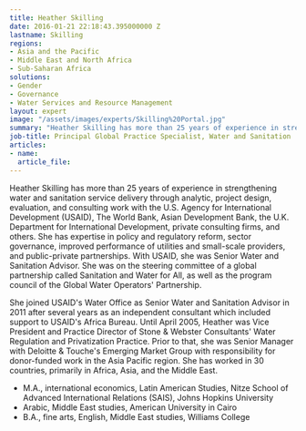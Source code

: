 ```yaml
---
title: Heather Skilling
date: 2016-01-21 22:18:43.395000000 Z
lastname: Skilling
regions:
- Asia and the Pacific
- Middle East and North Africa
- Sub-Saharan Africa
solutions:
- Gender
- Governance
- Water Services and Resource Management
layout: expert
image: "/assets/images/experts/Skilling%20Portal.jpg"
summary: "Heather Skilling has more than 25 years of experience in strengthening water and sanitation service delivery through analytic, project design, evaluation, and consulting work with the U.S. Agency for International Development (USAID), The World Bank, Asian Development Bank, the U.K. Department for International Development, private consulting firms, and others."
job-title: Principal Global Practice Specialist, Water and Sanitation
articles:
- name:
  article_file:
---
```

Heather Skilling has more than 25 years of experience in strengthening water and sanitation service delivery through analytic, project design, evaluation, and consulting work with the U.S. Agency for International Development (USAID), The World Bank, Asian Development Bank, the U.K. Department for International Development, private consulting firms, and others. She has expertise in policy and regulatory reform, sector governance, improved performance of utilities and small-scale providers, and public-private partnerships. With USAID, she was Senior Water and Sanitation Advisor. She was on the steering committee of a global partnership called Sanitation and Water for All, as well as the program council of the Global Water Operators' Partnership.

She joined USAID's Water Office as Senior Water and Sanitation Advisor in 2011 after several years as an independent consultant which included support to USAID's Africa Bureau. Until April 2005, Heather was Vice President and Practice Director of Stone & Webster Consultants' Water Regulation and Privatization Practice. Prior to that, she was Senior Manager with Deloitte & Touche's Emerging Market Group with responsibility for donor-funded work in the Asia Pacific region. She has worked in 30 countries, primarily in Africa, Asia, and the Middle East.

* M.A., international economics, Latin American Studies, Nitze School of Advanced International Relations (SAIS), Johns Hopkins University
* Arabic, Middle East studies, American University in Cairo
* B.A., fine arts, English, Middle East studies, Williams College

